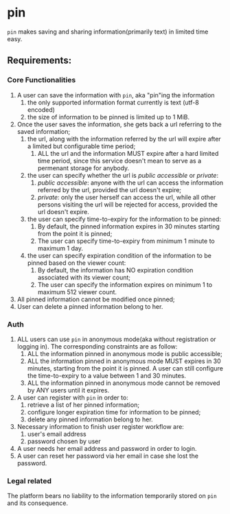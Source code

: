 # pin

`pin` makes saving and sharing information(primarily text) in limited time easy.

## Requirements:

### Core Functionalities

1. A user can save the information with `pin`, aka "pin"ing the information
    1. the only supported information format currently is text (utf-8 encoded)
    1. the size of information to be pinned is limited up to 1 MiB.
1. Once the user saves the information, she gets back a url referring to the saved information;
    1. the url, along with the information referred by the url will expire after a limited but configurable time period;
        1. ALL the url and the information MUST expire after a hard limited time period, since this service doesn't mean to serve as a permenant storage for anybody.
    1. the user can specify whether the url is *public accessible* or *private*:
        1. *public accessible*: anyone with the url can access the information referred by the url, provided the url doesn't expire;
        1. *private*: only the user herself can access the url, while all other persons visiting the url will be rejected for access, provided the url doesn't expire.
    1. the user can specify time-to-expiry for the information to be pinned:
        1. By default, the pinned information expires in 30 minutes starting from the point it is pinned;
        1. The user can specify time-to-expiry from minimum 1 minute to maximum 1 day.
    1. the user can specify expiration condition of the information to be pinned based on the viewer count:
        1. By default, the information has NO expiration condition associated with its viewer count;
        1. The user can specify the information expires on minimum 1 to maximum 512 viewer count.
1. All pinned information cannot be modified once pinned;
1. User can delete a pinned information belong to her.

### Auth

1. ALL users can use `pin` in anonymous mode(aka without registration or logging in). The corresponding constraints are as follow:
    1. ALL the information pinned in anonymous mode is public accessible;
    1. ALL the information pinned in anonymous mode MUST expires in 30 minutes, starting from the point it is pinned. A user can still configure the time-to-expiry to a value between 1 and 30 minutes. 
    1. ALL the information pinned in anonymous mode cannot be removed by ANY users until it expires.
1. A user can register with `pin` in order to:
    1. retrieve a list of her pinned information;
    1. configure longer expiration time for information to be pinned;
    1. delete any pinned information belong to her.
1. Necessary information to finish user register workflow are:
    1. user's email address
    1. password chosen by user
1. A user needs her email address and password in order to login.
1. A user can reset her password via her email in case she lost the password.

### Legal related

The platform bears no liability to the information temporarily stored on `pin` and its consequence.

